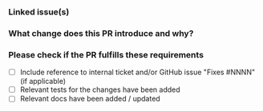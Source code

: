 ### Linked issue(s)

### What change does this PR introduce and why?

### Please check if the PR fulfills these requirements

- [ ] Include reference to internal ticket and/or GitHub issue "Fixes #NNNN" (if applicable)
- [ ] Relevant tests for the changes have been added
- [ ] Relevant docs have been added / updated
